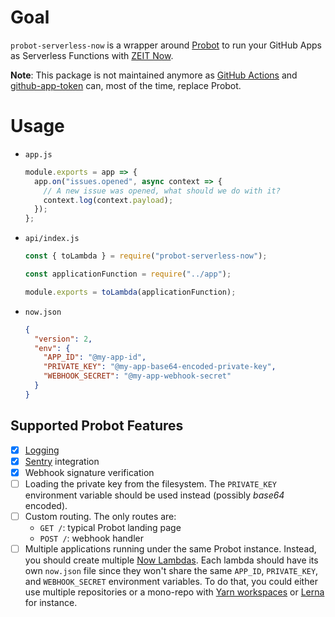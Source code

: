 # Goal

`probot-serverless-now` is a wrapper around [Probot](https://github.com/probot/probot) to run your GitHub Apps as Serverless Functions with [ZEIT Now](https://zeit.co).

**Note**: This package is not maintained anymore as [GitHub Actions](https://github.com/features/actions) and [github-app-token](https://github.com/marketplace/actions/github-app-token) can, most of the time, replace Probot.

# Usage

- `app.js`

  ```javascript
  module.exports = app => {
    app.on("issues.opened", async context => {
      // A new issue was opened, what should we do with it?
      context.log(context.payload);
    });
  };
  ```

- `api/index.js`

  ```javascript
  const { toLambda } = require("probot-serverless-now");

  const applicationFunction = require("../app");

  module.exports = toLambda(applicationFunction);
  ```

- `now.json`

  ```json
  {
    "version": 2,
    "env": {
      "APP_ID": "@my-app-id",
      "PRIVATE_KEY": "@my-app-base64-encoded-private-key",
      "WEBHOOK_SECRET": "@my-app-webhook-secret"
    }
  }
  ```

## Supported Probot Features

- [x] [Logging](https://probot.github.io/docs/logging/)
- [x] [Sentry](https://probot.github.io/docs/configuration/) integration
- [x] Webhook signature verification
- [ ] Loading the private key from the filesystem.
      The `PRIVATE_KEY` environment variable should be used instead (possibly _base64_ encoded).
- [ ] Custom routing. The only routes are:
  - `GET /`: typical Probot landing page
  - `POST /`: webhook handler
- [ ] Multiple applications running under the same Probot instance.
      Instead, you should create multiple [Now Lambdas](https://zeit.co/docs/v2/deployments/concepts/lambdas/).
      Each lambda should have its own `now.json` file since they won't share the same `APP_ID`, `PRIVATE_KEY`, and `WEBHOOK_SECRET` environment variables.
      To do that, you could either use multiple repositories or a mono-repo with [Yarn workspaces](https://yarnpkg.com/lang/en/docs/workspaces/) or [Lerna](https://lerna.js.org/) for instance.

